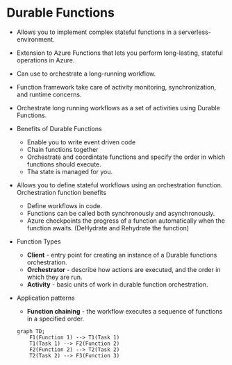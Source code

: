 # Durable Functions
- Allows you to implement complex stateful functions in a serverless-environment.
- Extension to Azure Functions that lets you perform long-lasting, stateful operations in Azure.
- Can use to orchestrate a long-running workflow.
- Function framework take care of activity monitoring, synchronization, and runtime concerns.
- Orchestrate long running workflows as a set of activities using Durable Functions.

- Benefits of Durable Functions
    - Enable you to write event driven code
    - Chain functions together
    - Orchestrate and coordintate functions and specify the order in which functions should execute.
    - Tha state is managed for you.

- Allows you to define stateful workflows using an orchestration function. Orchestration function benefits
    - Define workflows in code.
    - Functions can be called both synchronously and asynchronously.
    - Azure checkpoints the progress of a function automatically when the function awaits. (DeHydrate and Rehydrate the function)

- Function Types
    - **Client** - entry point for creating an instance of a Durable functions orchestration.
    - **Orchestrator** - describe how actions are executed, and the order in which they are run.
    - **Activity** - basic units of work in durable function orchestration.

- Application patterns
    - **Function chaining** - the workflow executes a sequence of functions in a specified order.

    ```mermaid
    graph TD;
        F1(Function 1) --> T1(Task 1)
        T1(Task 1) --> F2(Function 2)
        F2(Function 2) --> T2(Task 2)
        T2(Task 2) --> F3(Function 3)
    ```

